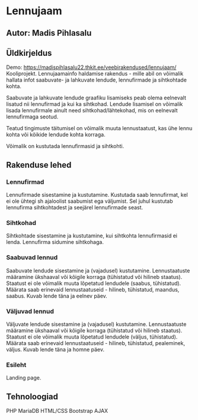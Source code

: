 # Lennujaam
## Autor: Madis Pihlasalu
## Üldkirjeldus
Demo: https://madispihlasalu22.thkit.ee/veebirakendused/lennujaam/
Kooliprojekt. Lennujaamainfo haldamise rakendus - mille abil on võimalik hallata infot saabuvate- ja lahkuvate lendude, lennufirmade ja sihtkohtade kohta. 

Saabuvate ja lahkuvate lendude graafiku lisamiseks peab olema eelnevalt lisatud nii lennufirmad ja kui ka sihtkohad. Lendude lisamisel on võimalik lisada lennufirmale ainult need sihtkohad/lähtekohad, mis on eelnevalt lennufirmaga seotud.

Teatud tingimuste täitumisel on võimalik muuta lennustaatust, kas ühe lennu kohta või kõikide lendude kohta korraga.

Võimalik on kustutada lennufirmasid ja sihtkohti.

## Rakenduse lehed
### Lennufirmad

Lennufirmade sisestamine ja kustutamine. Kustutada saab lennufirmat, kel ei ole ühtegi sh ajaloolist saabumist ega väljumist. Sel juhul kustutab lennufirma sihtkohtadest ja seejärel lennufirmade seast.

### Sihtkohad
Sihtkohtade sisestamine ja kustutamine, kui sihtkohta lennufirmasid ei lenda.
Lennufirma sidumine sihtkohaga.

### Saabuvad lennud

Saabuvate lendude sisestamine ja (vajadusel) kustutamine. Lennustaatuste määramine ükshaaval või kõigile korraga (tühistatud või hilineb staatus). Staatust ei ole võimalik muuta lõpetatud lendudele (saabus, tühistatud). Määrata saab erinevaid lennustaatuseid - hilineb, tühistatud, maandus, saabus. Kuvab lende täna ja eelnev päev.

### Väljuvad lennud

Väljuvate lendude sisestamine ja (vajadusel) kustutamine. Lennustaatuste määramine ükshaaval või kõigile korraga (tühistatud või hilineb staatus). Staatust ei ole võimalik muuta lõpetatud lendudele (väljus, tühistatud). Määrata saab erinevaid lennustaatuseid - hilineb, tühistatud, pealeminek, väljus. Kuvab lende täna ja homne päev.

### Esileht

Landing page.

## Tehnoloogiad
PHP
MariaDB
HTML/CSS
Bootstrap
AJAX
